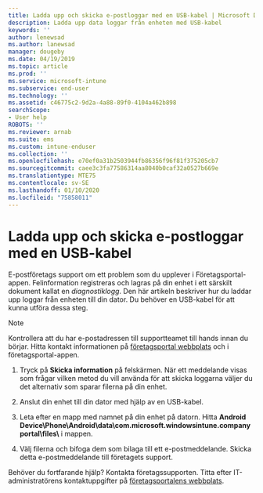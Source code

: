 ```yaml
---
title: Ladda upp och skicka e-postloggar med en USB-kabel | Microsoft Docs
description: Ladda upp data loggar från enheten med USB-kabel
keywords: ''
author: lenewsad
ms.author: lanewsad
manager: dougeby
ms.date: 04/19/2019
ms.topic: article
ms.prod: ''
ms.service: microsoft-intune
ms.subservice: end-user
ms.technology: ''
ms.assetid: c46775c2-9d2a-4a88-89f0-4104a462b898
searchScope:
- User help
ROBOTS: ''
ms.reviewer: arnab
ms.suite: ems
ms.custom: intune-enduser
ms.collection: ''
ms.openlocfilehash: e70ef0a31b2503944fb86356f96f81f375205cb7
ms.sourcegitcommit: caee3c3fa77586314aa8040b0caf32a0527b669e
ms.translationtype: MTE75
ms.contentlocale: sv-SE
ms.lasthandoff: 01/10/2020
ms.locfileid: "75858011"
---
```

# <a name="upload-and-email-logs-using-a-usb-cable"></a>Ladda upp och skicka e-postloggar med en USB-kabel

E-postföretags support om ett problem som du upplever i Företagsportal-appen. Felinformation registreras och lagras på din enhet i ett särskilt dokument kallat en _diagnostiklogg_. Den här artikeln beskriver hur du laddar upp loggar från enheten till din dator. Du behöver en USB-kabel för att kunna utföra dessa steg.   

> [!Note]
> Kontrollera att du har e-postadressen till supportteamet till hands innan du börjar. Hitta kontakt informationen på [företagsportal webbplats](https://go.microsoft.com/fwlink/?linkid=2010980) och i företagsportal-appen. 

1. Tryck på **Skicka information** på felskärmen. När ett meddelande visas som frågar vilken metod du vill använda för att skicka loggarna väljer du det alternativ som sparar filerna på din enhet.  

2. Anslut din enhet till din dator med hjälp av en USB-kabel. 

3. Leta efter en mapp med namnet på din enhet på datorn. Hitta <strong>Android Device\Phone\Android\data\com.microsoft.windowsintune.companyportal\files\\</strong> i mappen.

4. Välj filerna och bifoga dem som bilaga till ett e-postmeddelande. Skicka detta e-postmeddelande till företagets support.

Behöver du fortfarande hjälp? Kontakta företagssupporten. Titta efter IT-administratörens kontaktuppgifter på [företagsportalens webbplats](https://go.microsoft.com/fwlink/?linkid=2010980).
